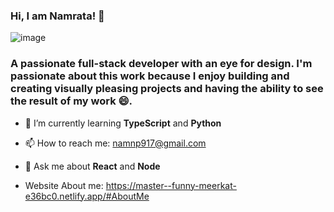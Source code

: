 ### Hi, I am Namrata! 👋

![image](https://github.com/namrata3098/namrata3098/assets/60501115/9cb4dc3d-beda-4841-8289-758d0acb10b3)

### A passionate full-stack developer with an eye for design. I'm passionate about this work because I enjoy building and creating visually pleasing projects and having the ability to see the result of my work 😄.

 - 🌱 I’m currently learning **TypeScript** and **Python**
 
 - 📫 How to reach me: namnp917@gmail.com
 
 - 💬 Ask me about **React** and **Node**
 
 - Website About me: https://master--funny-meerkat-e36bc0.netlify.app/#AboutMe
  

